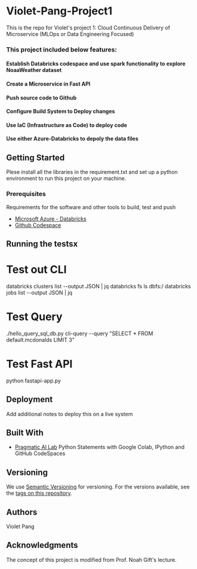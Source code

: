 # Violet-Pang-Project1
This is the repo for Violet's project 1: Cloud Continuous Delivery of Microservice (MLOps or Data Engineering Focused)

### This project included below features:
  #### Establish Databricks codespace and use spark functionality to explore NoaaWeather dataset
  #### Create a Microservice in Fast API
  #### Push source code to Github
  #### Configure Build System to Deploy changes
  #### Use IaC (Infrastructure as Code) to deploy code
  #### Use either Azure-Databricks to depoly the data files


## Getting Started

Plese install all the libraries in the requirement.txt and set up a python environment to run this project on your machine.

### Prerequisites

Requirements for the software and other tools to build, test and push 
- [Microsoft Azure - Databricks](https://azure.microsoft.com/en-us/products/databricks/)
- [Github Codespace](https://github.com/features/codespaces)


## Running the testsx

# Test out CLI
databricks clusters list --output JSON | jq
databricks fs ls dbfs:/
databricks jobs list --output JSON | jq

# Test Query
./hello_query_sql_db.py cli-query --query "SELECT * FROM default.mcdonalds LIMIT 3"

# Test Fast API
python fastapi-app.py


## Deployment

Add additional notes to deploy this on a live system

## Built With

  - [Pragmatic AI Lab](https://www.youtube.com/watch?v=DQFXx-ezbN0) 
  Python Statements with Google Colab, IPython and GitHub CodeSpaces


## Versioning

We use [Semantic Versioning](http://semver.org/) for versioning. For the versions
available, see the [tags on this
repository](https://github.com/PurpleBooth/a-good-readme-template/tags).

## Authors
Violet Pang


## Acknowledgments
The concept of this project is modified from Prof. Noah Gift's lecture.
